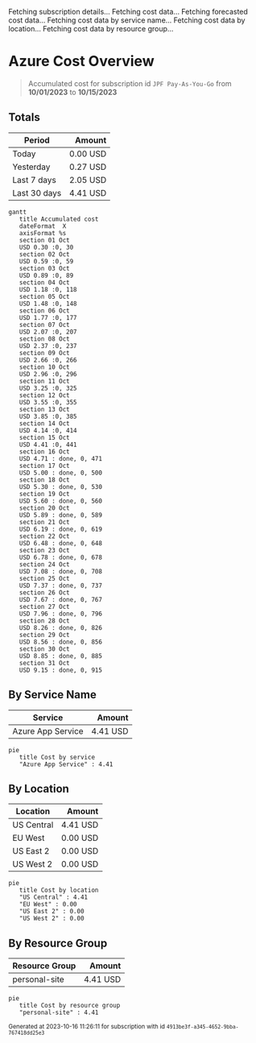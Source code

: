 Fetching subscription details...
Fetching cost data...
Fetching forecasted cost data...
Fetching cost data by service name...
Fetching cost data by location...
Fetching cost data by resource group...
# Azure Cost Overview

> Accumulated cost for subscription id `JPF Pay-As-You-Go` from **10/01/2023** to **10/15/2023**

## Totals

|Period|Amount|
|---|---:|
|Today|0.00 USD|
|Yesterday|0.27 USD|
|Last 7 days|2.05 USD|
|Last 30 days|4.41 USD|

```mermaid
gantt
   title Accumulated cost
   dateFormat  X
   axisFormat %s
   section 01 Oct
   USD 0.30 :0, 30
   section 02 Oct
   USD 0.59 :0, 59
   section 03 Oct
   USD 0.89 :0, 89
   section 04 Oct
   USD 1.18 :0, 118
   section 05 Oct
   USD 1.48 :0, 148
   section 06 Oct
   USD 1.77 :0, 177
   section 07 Oct
   USD 2.07 :0, 207
   section 08 Oct
   USD 2.37 :0, 237
   section 09 Oct
   USD 2.66 :0, 266
   section 10 Oct
   USD 2.96 :0, 296
   section 11 Oct
   USD 3.25 :0, 325
   section 12 Oct
   USD 3.55 :0, 355
   section 13 Oct
   USD 3.85 :0, 385
   section 14 Oct
   USD 4.14 :0, 414
   section 15 Oct
   USD 4.41 :0, 441
   section 16 Oct
   USD 4.71 : done, 0, 471
   section 17 Oct
   USD 5.00 : done, 0, 500
   section 18 Oct
   USD 5.30 : done, 0, 530
   section 19 Oct
   USD 5.60 : done, 0, 560
   section 20 Oct
   USD 5.89 : done, 0, 589
   section 21 Oct
   USD 6.19 : done, 0, 619
   section 22 Oct
   USD 6.48 : done, 0, 648
   section 23 Oct
   USD 6.78 : done, 0, 678
   section 24 Oct
   USD 7.08 : done, 0, 708
   section 25 Oct
   USD 7.37 : done, 0, 737
   section 26 Oct
   USD 7.67 : done, 0, 767
   section 27 Oct
   USD 7.96 : done, 0, 796
   section 28 Oct
   USD 8.26 : done, 0, 826
   section 29 Oct
   USD 8.56 : done, 0, 856
   section 30 Oct
   USD 8.85 : done, 0, 885
   section 31 Oct
   USD 9.15 : done, 0, 915
```

## By Service Name

|Service|Amount|
|---|---:|
|Azure App Service|4.41 USD|

```mermaid
pie
   title Cost by service
   "Azure App Service" : 4.41
```

## By Location

|Location|Amount|
|---|---:|
|US Central|4.41 USD|
|EU West|0.00 USD|
|US East 2|0.00 USD|
|US West 2|0.00 USD|

```mermaid
pie
   title Cost by location
   "US Central" : 4.41
   "EU West" : 0.00
   "US East 2" : 0.00
   "US West 2" : 0.00
```

## By Resource Group

|Resource Group|Amount|
|---|---:|
|personal-site|4.41 USD|

```mermaid
pie
   title Cost by resource group
   "personal-site" : 4.41
```

<sup>Generated at 2023-10-16 11:26:11 for subscription with id `4913be3f-a345-4652-9bba-767418dd25e3`</sup>
